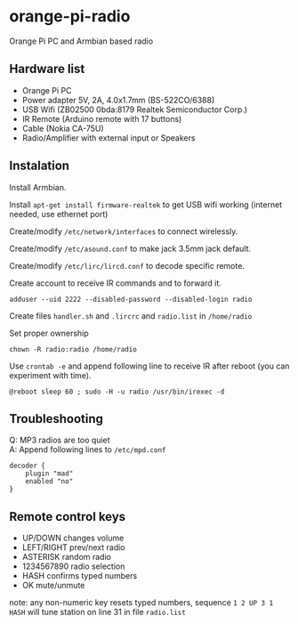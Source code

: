 # orange-pi-radio
Orange Pi PC and Armbian based radio

## Hardware list
- Orange Pi PC
- Power adapter 5V, 2A, 4.0x1.7mm (BS-522CO/6388)
- USB Wifi (ZB02500 0bda:8179 Realtek Semiconductor Corp.)
- IR Remote (Arduino remote with 17 buttons)
- Cable (Nokia CA-75U)
- Radio/Amplifier with external input or Speakers

## Instalation

Install Armbian.

Install `apt-get install firmware-realtek` to get USB wifi working (internet needed, use ethernet port)

Create/modify `/etc/network/interfaces` to connect wirelessly.

Create/modify `/etc/asound.conf` to make jack 3.5mm jack default.

Create/modify `/etc/lirc/lircd.conf` to decode specific remote.

Create account to receive IR commands and to forward it.

`adduser --uid 2222 --disabled-password --disabled-login radio`

Create files `handler.sh` and `.lircrc` and `radio.list` in `/home/radio`

Set proper ownership

`chown -R radio:radio /home/radio`

Use `crontab -e` and append following line to receive IR after reboot (you can experiment with time).

`@reboot sleep 60 ; sudo -H -u radio /usr/bin/irexec -d`

## Troubleshooting

Q: MP3 radios are too quiet  
A: Append following lines to `/etc/mpd.conf`

    decoder {
        plugin "mad"
        enabled "no"
    }

## Remote control keys

* UP/DOWN changes volume
* LEFT/RIGHT prev/next radio
* ASTERISK random radio
* 1234567890 radio selection
* HASH confirms typed numbers
* OK mute/unmute

note: any non-numeric key resets typed numbers, sequence `1 2 UP 3 1 HASH` will tune station on line 31 in file `radio.list`


